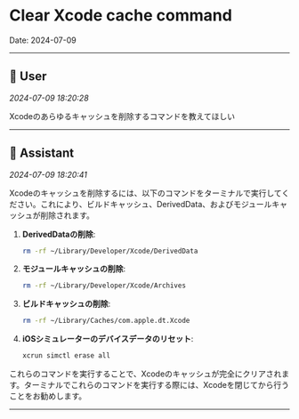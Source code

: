 # Clear Xcode cache command

Date: 2024-07-09

---

## 👤 User
*2024-07-09 18:20:28*

Xcodeのあらゆるキャッシュを削除するコマンドを教えてほしい

---

## 🤖 Assistant
*2024-07-09 18:20:41*

Xcodeのキャッシュを削除するには、以下のコマンドをターミナルで実行してください。これにより、ビルドキャッシュ、DerivedData、およびモジュールキャッシュが削除されます。

1. **DerivedDataの削除**:

   ```sh
   rm -rf ~/Library/Developer/Xcode/DerivedData
   ```

2. **モジュールキャッシュの削除**:

   ```sh
   rm -rf ~/Library/Developer/Xcode/Archives
   ```

3. **ビルドキャッシュの削除**:

   ```sh
   rm -rf ~/Library/Caches/com.apple.dt.Xcode
   ```

4. **iOSシミュレーターのデバイスデータのリセット**:

   ```sh
   xcrun simctl erase all
   ```

これらのコマンドを実行することで、Xcodeのキャッシュが完全にクリアされます。ターミナルでこれらのコマンドを実行する際には、Xcodeを閉じてから行うことをお勧めします。

---
